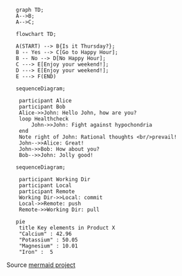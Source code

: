 ```mermaid 
   graph TD;
   A-->B;
   A-->C;
```  

```mermaid
   flowchart TD;
   
   A(START) --> B{Is it Thursday?};
   B -- Yes --> C[Go to Happy Hour];
   B -- No --> D[No Happy Hour];
   C ---> E[Enjoy your weekend!];
   D ---> E[Enjoy your weekend!];
   E ---> F(END)
```   
```mermaid
   sequenceDiagram;
   
    participant Alice
    participant Bob
    Alice->>John: Hello John, how are you?
    loop Healthcheck
        John->>John: Fight against hypochondria
    end
    Note right of John: Rational thoughts <br/>prevail!
    John-->>Alice: Great!
    John->>Bob: How about you?
    Bob-->>John: Jolly good!
```
```mermaid
   sequenceDiagram;

    participant Working Dir 
    participant Local
    participant Remote
    Working Dir->>Local: commit
    Local->>Remote: push
    Remote->>Working Dir: pull
```    
```mermaid
   pie
    title Key elements in Product X
    "Calcium" : 42.96
    "Potassium" : 50.05
    "Magnesium" : 10.01
    "Iron" :  5
```
   
   Source [mermaid project](https://mermaid-js.github.io/mermaid/#/)
   
